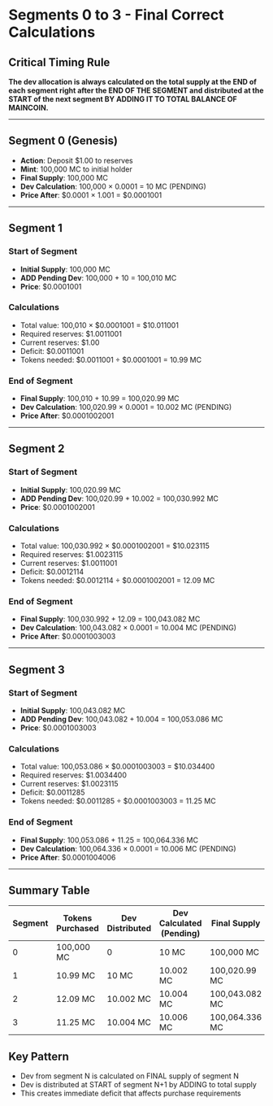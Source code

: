 # Segments 0 to 3 - Final Correct Calculations

## Critical Timing Rule
**The dev allocation is always calculated on the total supply at the END of each segment right after the END OF THE SEGMENT and distributed at the START of the next segment BY ADDING IT TO TOTAL BALANCE OF MAINCOIN.**

---

## Segment 0 (Genesis)
- **Action**: Deposit $1.00 to reserves
- **Mint**: 100,000 MC to initial holder
- **Final Supply**: 100,000 MC
- **Dev Calculation**: 100,000 × 0.0001 = 10 MC (PENDING)
- **Price After**: $0.0001 × 1.001 = $0.0001001

---

## Segment 1

### Start of Segment
- **Initial Supply**: 100,000 MC
- **ADD Pending Dev**: 100,000 + 10 = 100,010 MC
- **Price**: $0.0001001

### Calculations
- Total value: 100,010 × $0.0001001 = $10.011001
- Required reserves: $1.0011001
- Current reserves: $1.00
- Deficit: $0.0011001
- Tokens needed: $0.0011001 ÷ $0.0001001 = 10.99 MC

### End of Segment
- **Final Supply**: 100,010 + 10.99 = 100,020.99 MC
- **Dev Calculation**: 100,020.99 × 0.0001 = 10.002 MC (PENDING)
- **Price After**: $0.0001002001

---

## Segment 2

### Start of Segment
- **Initial Supply**: 100,020.99 MC
- **ADD Pending Dev**: 100,020.99 + 10.002 = 100,030.992 MC
- **Price**: $0.0001002001

### Calculations
- Total value: 100,030.992 × $0.0001002001 = $10.023115
- Required reserves: $1.0023115
- Current reserves: $1.0011001
- Deficit: $0.0012114
- Tokens needed: $0.0012114 ÷ $0.0001002001 = 12.09 MC

### End of Segment
- **Final Supply**: 100,030.992 + 12.09 = 100,043.082 MC
- **Dev Calculation**: 100,043.082 × 0.0001 = 10.004 MC (PENDING)
- **Price After**: $0.0001003003

---

## Segment 3

### Start of Segment
- **Initial Supply**: 100,043.082 MC
- **ADD Pending Dev**: 100,043.082 + 10.004 = 100,053.086 MC
- **Price**: $0.0001003003

### Calculations
- Total value: 100,053.086 × $0.0001003003 = $10.034400
- Required reserves: $1.0034400
- Current reserves: $1.0023115
- Deficit: $0.0011285
- Tokens needed: $0.0011285 ÷ $0.0001003003 = 11.25 MC

### End of Segment
- **Final Supply**: 100,053.086 + 11.25 = 100,064.336 MC
- **Dev Calculation**: 100,064.336 × 0.0001 = 10.006 MC (PENDING)
- **Price After**: $0.0001004006

---

## Summary Table

| Segment | Tokens Purchased | Dev Distributed | Dev Calculated (Pending) | Final Supply |
|---------|-----------------|-----------------|-------------------------|--------------|
| 0 | 100,000 MC | 0 | 10 MC | 100,000 MC |
| 1 | 10.99 MC | 10 MC | 10.002 MC | 100,020.99 MC |
| 2 | 12.09 MC | 10.002 MC | 10.004 MC | 100,043.082 MC |
| 3 | 11.25 MC | 10.004 MC | 10.006 MC | 100,064.336 MC |

## Key Pattern
- Dev from segment N is calculated on FINAL supply of segment N
- Dev is distributed at START of segment N+1 by ADDING to total supply
- This creates immediate deficit that affects purchase requirements